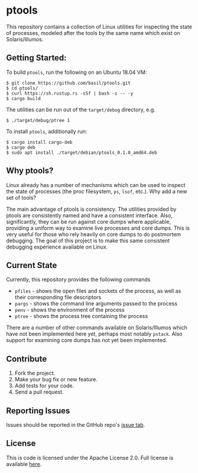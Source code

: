 # ptools

This repository contains a collection of Linux utilities for inspecting the
state of processes, modeled after the tools by the same name which exist on
Solaris/Illumos.

## Getting Started:

To build `ptools`, run the following on an Ubuntu 18.04 VM:

    $ git clone https://github.com/basil/ptools.git
    $ cd ptools/
    $ curl https://sh.rustup.rs -sSf | bash -s -- -y
    $ cargo build

The utilities can be run out of the `target/debug` directory, e.g.

    $ ./target/debug/ptree 1

To install `ptools`, additionally run:

    $ cargo install cargo-deb
    $ cargo deb
    $ sudo apt install ./target/debian/ptools_0.1.0_amd64.deb

## Why ptools?

Linux already has a number of mechanisms which can be used to inspect the state
of processes (the proc filesystem, `ps`, `lsof`, etc.). Why add a new set of
tools?

The main advantage of ptools is consistency. The utilities provided by ptools
are consistently named and have a consistent interface. Also, significantly,
they can be run against core dumps where applicable, providing a uniform way to
examine live processes and core dumps. This is very useful for those who rely
heavily on core dumps to do postmortem debugging. The goal of this project is
to make this same consistent debugging experience available on Linux.

## Current State

Currently, this repository provides the following commands

* `pfiles` - shows the open files and sockets of the process, as well as their
   corresponding file descriptors
* `pargs` - shows the command line arguments passed to the process
* `penv` - shows the environment of the process
* `ptree` - shows the process tree containing the process

There are a number of other commands available on Solaris/Illumos which have not
been implemented here yet, perhaps most notably `pstack`. Also support for
examining core dumps has not yet been implemented.

## Contribute

1.  Fork the project.
2.  Make your bug fix or new feature.
3.  Add tests for your code.
4.  Send a pull request.

## Reporting Issues

Issues should be reported in the GitHub repo's [issue tab](https://github.com/basil/ptools/issues).

## License

This is code is licensed under the Apache License 2.0. Full license is
available [here](./LICENSE).
